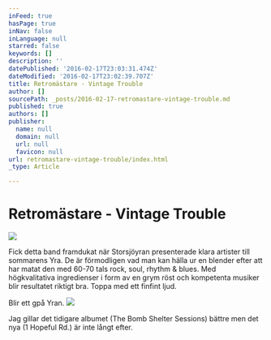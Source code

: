 ```yaml
---
inFeed: true
hasPage: true
inNav: false
inLanguage: null
starred: false
keywords: []
description: ''
datePublished: '2016-02-17T23:03:31.474Z'
dateModified: '2016-02-17T23:02:39.707Z'
title: Retromästare - Vintage Trouble
author: []
sourcePath: _posts/2016-02-17-retromastare-vintage-trouble.md
published: true
authors: []
publisher:
  name: null
  domain: null
  url: null
  favicon: null
url: retromastare-vintage-trouble/index.html
_type: Article

---
```

# Retromästare - Vintage Trouble
![](https://the-grid-user-content.s3-us-west-2.amazonaws.com/1f423d73-19d4-4515-a448-37f7e063e487.jpg)

Fick detta band framdukat när Storsjöyran presenterade klara artister till sommarens Yra. De är förmodligen vad man kan hälla ur en blender efter att har matat den med 60-70 tals rock, soul, rhythm & blues. Med högkvalitativa ingredienser i form av en grym röst och kompetenta musiker blir resultatet riktigt bra. Toppa med ett finfint ljud.

Blir ett gpå Yran.
![](https://the-grid-user-content.s3-us-west-2.amazonaws.com/cdc4c800-7436-41a2-8f71-c2555e9cf5fe.jpg)

Jag gillar det tidigare albumet (The Bomb Shelter Sessions) bättre men det nya (1 Hopeful Rd.) är inte långt efter.
